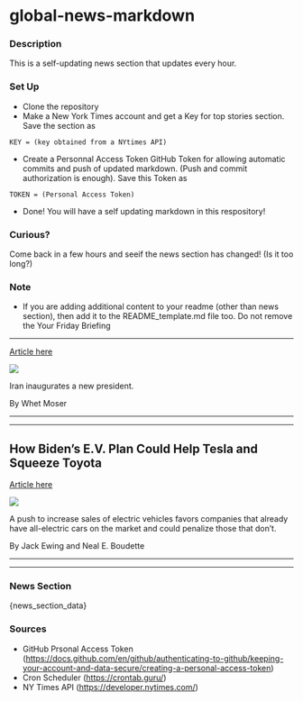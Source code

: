 # global-news-markdown

### Description 
This is a self-updating news section that updates every hour.

### Set Up 
* Clone the repository
* Make a New York Times account and get a Key for top stories section. Save the section as 
 ```
 KEY = (key obtained from a NYtimes API)
 ```
*  Create a Personnal Access Token GitHub Token for allowing automatic commits and push of updated markdown. (Push and commit authorization is enough). Save this Token as 
```
TOKEN = (Personal Access Token)
```
* Done! You will have a self updating markdown in this respository!

### Curious?
Come back in a few hours and seeif the news section has changed! (Is it too long?)

### Note
* If you are adding additional content to your readme (other than news section), then add it to the README_template.md file too. Do not remove the Your Friday Briefing
--------------------

[Article here](https://www.nytimes.com/2021/08/05/briefing/iran-president-greek-fires-olympics.html)

[![](https://static01.nyt.com/images/2021/08/05/world/06am-briefing-iran/merlin_192793317_bd18e4f6-cea1-4912-8e61-89e17f72ef51-superJumbo.jpg)](https://www.nytimes.com/2021/08/05/briefing/iran-president-greek-fires-olympics.html)

Iran inaugurates a new president.

By Whet Moser

* * *

* * *

How Biden’s E.V. Plan Could Help Tesla and Squeeze Toyota
---------------------------------------------------------

[Article here](https://www.nytimes.com/2021/08/06/business/biden-electric-vehicles-automakers.html)

[![](https://static01.nyt.com/images/2021/08/06/business/06ev-race01alt/merlin_153752148_eb4cf9e5-e404-40bf-8b99-2af33f22a80c-superJumbo.jpg)](https://www.nytimes.com/2021/08/06/business/biden-electric-vehicles-automakers.html)

A push to increase sales of electric vehicles favors companies that already have all-electric cars on the market and could penalize those that don’t.

By Jack Ewing and Neal E. Boudette

* * *

* * *

### News Section 
{news_section_data}


### Sources 
* GitHub Prsonal Access Token (https://docs.github.com/en/github/authenticating-to-github/keeping-your-account-and-data-secure/creating-a-personal-access-token)
* Cron Scheduler (https://crontab.guru/)
* NY Times API (https://developer.nytimes.com/)
